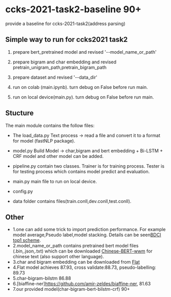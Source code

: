 # ccks-2021-task2-baseline 90+

provide a baseline for ccks-2021-task2(address parsing)


## Simple way to run for ccks2021 task2

1. prepare bert_pretrained model and revised  '--model_name_or_path' 

2. prepare bigram and char embedding and revised pretrain_unigram_path,pretrain_bigram_path

3. prepare dataset and revised  '--data_dir'

4. run on colab (main.ipynb). turn debug on False before run main.

5. run on local device(main.py). turn debug on False before run main.

## Stucture
The main module contains the follow files:

- The load_data.py
Text process -> read a file and convert it to a format for model (fastNLP package).

- model.py
Build Model  ->  char,bigram and bert embedding + Bi-LSTM + CRF model and other model can be added. 

- pipeline.py contain two classes.  Trainer is for training process. Tester is for testing process which contains model predict and evaluation.

- main.py
main file to run on local device.

- config.py 

- data folder contains files(train.conll,dev.conll,test.conll).

## Other 
- 1.one can add some trick to import prediction performance. For example model average,Pseudo label,model stacking. Details can be seen[BDCI top1 scheme](https://github.com/cxy229/BDCI2019-SENTIMENT-CLASSIFICATION).
- 2.model_name_or_path contains pretrained bert model files (.bin,.json,.txt) which can be downloaded [Chinese-BERT-wwm](https://github.com/ymcui/Chinese-BERT-wwm) for chinese text (also support other language).
- 3.char and bigram embedding  can be downloaded from [Flat](https://github.com/LeeSureman/Flat-Lattice-Transformer)
- 4.Flat model achieves 87.93, cross validate:88.73, pseudo-labelling: 89.73
- 5.char-bigram-bilstm 86.88
- 6.[biaffine-ner]https://github.com/amir-zeldes/biaffine-ner, 81.63
- 7.our provided model(char-bigram-bert-bilstm-crf) 90+

